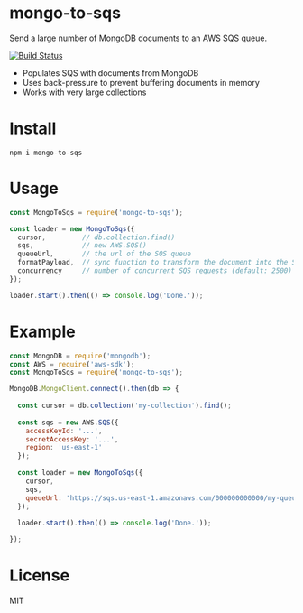 # mongo-to-sqs

Send a large number of MongoDB documents to an AWS SQS queue.

[![Build Status](https://travis-ci.org/WW-Digital/node-mongo-to-sqs.svg?branch=master)](https://travis-ci.org/WW-Digital/node-mongo-to-sqs)

- Populates SQS with documents from MongoDB
- Uses back-pressure to prevent buffering documents in memory
- Works with very large collections

# Install

```
npm i mongo-to-sqs
```

# Usage

```js
const MongoToSqs = require('mongo-to-sqs');

const loader = new MongoToSqs({
  cursor,         // db.collection.find()
  sqs,            // new AWS.SQS()
  queueUrl,       // the url of the SQS queue
  formatPayload,  // sync function to transform the document into the SQS MessageBody
  concurrency     // number of concurrent SQS requests (default: 2500)
});

loader.start().then(() => console.log('Done.'));
```

# Example

```js
const MongoDB = require('mongodb');
const AWS = require('aws-sdk');
const MongoToSqs = require('mongo-to-sqs');

MongoDB.MongoClient.connect().then(db => {
  
  const cursor = db.collection('my-collection').find();
  
  const sqs = new AWS.SQS({
    accessKeyId: '...',
    secretAccessKey: '...',
    region: 'us-east-1'
  });
  
  const loader = new MongoToSqs({
    cursor,
    sqs,
    queueUrl: 'https://sqs.us-east-1.amazonaws.com/000000000000/my-queue'
  });
  
  loader.start().then(() => console.log('Done.'));

});
```

# License 

MIT
